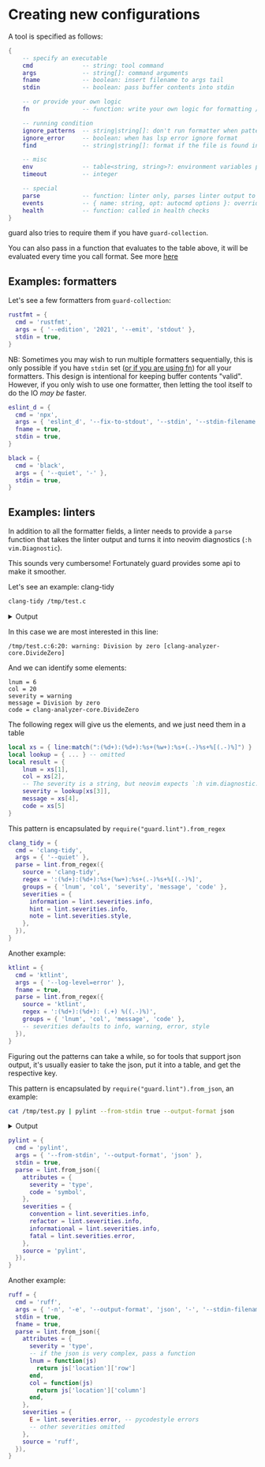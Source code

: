 # Creating new configurations

A tool is specified as follows:

```lua
{
    -- specify an executable
    cmd              -- string: tool command
    args             -- string[]: command arguments
    fname            -- boolean: insert filename to args tail
    stdin            -- boolean: pass buffer contents into stdin

    -- or provide your own logic
    fn               -- function: write your own logic for formatting / linting, more in ADVANCED.md

    -- running condition
    ignore_patterns  -- string|string[]: don't run formatter when pattern match against file name
    ignore_error     -- boolean: when has lsp error ignore format
    find             -- string|string[]: format if the file is found in the lsp root dir

    -- misc
    env              -- table<string, string>?: environment variables passed to cmd (key value pair)
    timeout          -- integer

    -- special
    parse            -- function: linter only, parses linter output to neovim diagnostic
    events           -- { name: string, opt: autocmd options }: override default events, for formatter autocmds only the first one is used (passed in from `:fmt`)
    health           -- function: called in health checks
}
```

guard also tries to require them if you have `guard-collection`.

You can also pass in a function that evaluates to the table above, it will be evaluated every time you call format. See more [here](https://github.com/nvimdev/guard.nvim/blob/main/ADVANCED.md#dynamic-formatters)

## Examples: formatters

Let's see a few formatters from `guard-collection`:

```lua
rustfmt = {
  cmd = 'rustfmt',
  args = { '--edition', '2021', '--emit', 'stdout' },
  stdin = true,
}
```

NB: Sometimes you may wish to run multiple formatters sequentially, this is only possible if you have `stdin` set ([or if you are using fn](./ADVANCED.md)) for all your formatters. This design is intentional for keeping buffer contents "valid". However, if you only wish to use one formatter, then letting the tool itself to do the IO _may be_ faster.

```lua
eslint_d = {
  cmd = 'npx',
  args = { 'eslint_d', '--fix-to-stdout', '--stdin', '--stdin-filename' },
  fname = true,
  stdin = true,
}

black = {
  cmd = 'black',
  args = { '--quiet', '-' },
  stdin = true,
}
```

## Examples: linters

In addition to all the formatter fields, a linter needs to provide a `parse` function that takes the linter output and turns it into neovim diagnostics (`:h vim.Diagnostic`).

This sounds very cumbersome! Fortunately guard provides some api to make it smoother.

Let's see an example: clang-tidy

```bash
clang-tidy /tmp/test.c
```

<details>
<summary>Output</summary>

```
Error while trying to load a compilation database:
Could not auto-detect compilation database for file "/tmp/test.c"
No compilation database found in /tmp or any parent directory
fixed-compilation-database: Error while opening fixed database: No such file or directory
json-compilation-database: Error while opening JSON database: No such file or directory
Running without flags.
1 warning generated.
/tmp/test.c:6:20: warning: Division by zero [clang-analyzer-core.DivideZero]
/tmp/test.c:6:20: warning: Division by zero [clang-analyzer-core.DivideZero]
    6 |     printf("%d", x / y);
      |                  ~~^~~
/tmp/test.c:5:5: note: 'y' initialized to 0
    5 |     int y = 0;
      |     ^~~~~
/tmp/test.c:6:20: note: Division by zero
    6 |     printf("%d", x / y);
      |                  ~~^~~

```

</details>

In this case we are most interested in this line:

```
/tmp/test.c:6:20: warning: Division by zero [clang-analyzer-core.DivideZero]
```

And we can identify some elements:

```
lnum = 6
col = 20
severity = warning
message = Division by zero
code = clang-analyzer-core.DivideZero
```

The following regex will give us the elements, and we just need them in a table

```lua
local xs = { line:match(":(%d+):(%d+):%s+(%w+):%s+(.-)%s+%[(.-)%]") }
local lookup = { ... } -- omitted
local result = {
    lnum = xs[1],
    col = xs[2],
    -- The severity is a string, but neovim expects `:h vim.diagnostic.severity`
    severity = lookup[xs[3]],
    message = xs[4],
    code = xs[5]
}
```

This pattern is encapsulated by `require("guard.lint").from_regex`

```lua
clang_tidy = {
  cmd = 'clang-tidy',
  args = { '--quiet' },
  parse = lint.from_regex({
    source = 'clang-tidy',
    regex = ':(%d+):(%d+):%s+(%w+):%s+(.-)%s+%[(.-)%]',
    groups = { 'lnum', 'col', 'severity', 'message', 'code' },
    severities = {
      information = lint.severities.info,
      hint = lint.severities.info,
      note = lint.severities.style,
    },
  }),
}
```

Another example:

```lua
ktlint = {
  cmd = 'ktlint',
  args = { '--log-level=error' },
  fname = true,
  parse = lint.from_regex({
    source = 'ktlint',
    regex = ':(%d+):(%d+): (.+) %((.-)%)',
    groups = { 'lnum', 'col', 'message', 'code' },
    -- severities defaults to info, warning, error, style
  }),
}
```

Figuring out the patterns can take a while, so for tools that support json output, it's usually easier to take the json, put it into a table, and get the respective key.

This pattern is encapsulated by `require("guard.lint").from_json`, an example:

```bash
cat /tmp/test.py | pylint --from-stdin true --output-format json
```

<details>
<summary>Output</summary>
    
```
[
    {
        "type": "convention",
        "module": "true",
        "obj": "",
        "line": 89,
        "column": 0,
        "endLine": null,
        "endColumn": null,
        "path": "true",
        "symbol": "line-too-long",
        "message": "Line too long (125/100)",
        "message-id": "C0301"
    },
    {
        "type": "convention",
        "module": "true",
        "obj": "",
        "line": 215,
        "column": 0,
        "endLine": null,
        "endColumn": null,
        "path": "true",
        "symbol": "line-too-long",
        "message": "Line too long (108/100)",
        "message-id": "C0301"
    }
]

````
</details>

```lua
pylint = {
  cmd = 'pylint',
  args = { '--from-stdin', '--output-format', 'json' },
  stdin = true,
  parse = lint.from_json({
    attributes = {
      severity = 'type',
      code = 'symbol',
    },
    severities = {
      convention = lint.severities.info,
      refactor = lint.severities.info,
      informational = lint.severities.info,
      fatal = lint.severities.error,
    },
    source = 'pylint',
  }),
}
````

Another example:

```lua
ruff = {
  cmd = 'ruff',
  args = { '-n', '-e', '--output-format', 'json', '-', '--stdin-filename' },
  stdin = true,
  fname = true,
  parse = lint.from_json({
    attributes = {
      severity = 'type',
      -- if the json is very complex, pass a function
      lnum = function(js)
        return js['location']['row']
      end,
      col = function(js)
        return js['location']['column']
      end,
    },
    severities = {
      E = lint.severities.error, -- pycodestyle errors
      -- other severities omitted
    },
    source = 'ruff',
  }),
}
```
